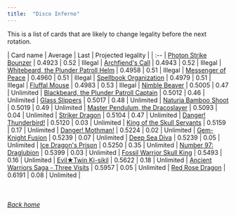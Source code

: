 ```yaml
---
title:  "Disco Inferno"
---
```


This is a list of cards that are likely to change legality before the next rotation.

| Card name | Average | Last | Projected legality |
| :-- |
[Photon Strike Bounzer](https://db.ygoprodeck.com/card/?search=Photon%20Strike%20Bounzer) | 0.4923 | 0.52 | Illegal |
[Archfiend's Call](https://db.ygoprodeck.com/card/?search=Archfiend's%20Call) | 0.4943 | 0.52 | Illegal |
[Whitebeard, the Plunder Patroll Helm](https://db.ygoprodeck.com/card/?search=Whitebeard,%20the%20Plunder%20Patroll%20Helm) | 0.4958 | 0.51 | Illegal |
[Messenger of Peace](https://db.ygoprodeck.com/card/?search=Messenger%20of%20Peace) | 0.4960 | 0.51 | Illegal |
[Spellbook Organization](https://db.ygoprodeck.com/card/?search=Spellbook%20Organization) | 0.4979 | 0.51 | Illegal |
[Fluffal Mouse](https://db.ygoprodeck.com/card/?search=Fluffal%20Mouse) | 0.4983 | 0.53 | Illegal |
[Nimble Beaver](https://db.ygoprodeck.com/card/?search=Nimble%20Beaver) | 0.5005 | 0.47 | Unlimited |
[Blackbeard, the Plunder Patroll Captain](https://db.ygoprodeck.com/card/?search=Blackbeard,%20the%20Plunder%20Patroll%20Captain) | 0.5012 | 0.46 | Unlimited |
[Glass Slippers](https://db.ygoprodeck.com/card/?search=Glass%20Slippers) | 0.5017 | 0.48 | Unlimited |
[Naturia Bamboo Shoot](https://db.ygoprodeck.com/card/?search=Naturia%20Bamboo%20Shoot) | 0.5019 | 0.49 | Unlimited |
[Master Pendulum, the Dracoslayer](https://db.ygoprodeck.com/card/?search=Master%20Pendulum,%20the%20Dracoslayer) | 0.5093 | 0.04 | Unlimited |
[Striker Dragon](https://db.ygoprodeck.com/card/?search=Striker%20Dragon) | 0.5104 | 0.47 | Unlimited |
[Danger! Thunderbird!](https://db.ygoprodeck.com/card/?search=Danger!%20Thunderbird!) | 0.5120 | 0.03 | Unlimited |
[King of the Skull Servants](https://db.ygoprodeck.com/card/?search=King%20of%20the%20Skull%20Servants) | 0.5159 | 0.17 | Unlimited |
[Danger! Mothman!](https://db.ygoprodeck.com/card/?search=Danger!%20Mothman!) | 0.5224 | 0.02 | Unlimited |
[Gem-Knight Fusion](https://db.ygoprodeck.com/card/?search=Gem-Knight%20Fusion) | 0.5239 | 0.07 | Unlimited |
[Deep Sea Diva](https://db.ygoprodeck.com/card/?search=Deep%20Sea%20Diva) | 0.5239 | 0.05 | Unlimited |
[Ice Dragon's Prison](https://db.ygoprodeck.com/card/?search=Ice%20Dragon's%20Prison) | 0.5250 | 0.35 | Unlimited |
[Number 97: Draglubion](https://db.ygoprodeck.com/card/?search=Number%2097:%20Draglubion) | 0.5399 | 0.03 | Unlimited |
[Fossil Warrior Skull King](https://db.ygoprodeck.com/card/?search=Fossil%20Warrior%20Skull%20King) | 0.5493 | 0.16 | Unlimited |
[Evil★Twin Ki-sikil](https://db.ygoprodeck.com/card/?search=Evil★Twin%20Ki-sikil) | 0.5622 | 0.18 | Unlimited |
[Ancient Warriors Saga - Three Visits](https://db.ygoprodeck.com/card/?search=Ancient%20Warriors%20Saga%20-%20Three%20Visits) | 0.5957 | 0.05 | Unlimited |
[Red Rose Dragon](https://db.ygoprodeck.com/card/?search=Red%20Rose%20Dragon) | 0.6191 | 0.08 | Unlimited |

<br>

###### [Back home](index)